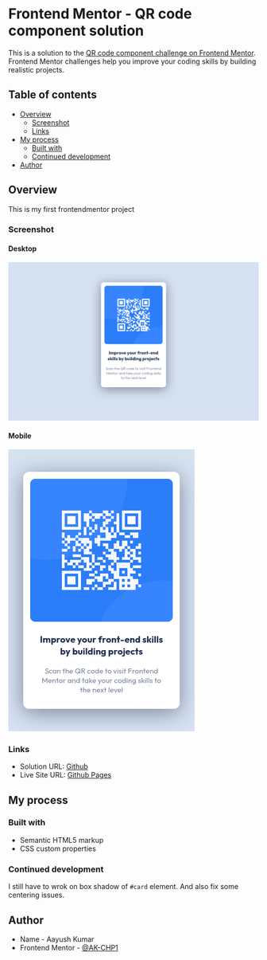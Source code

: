 # Frontend Mentor - QR code component solution

This is a solution to the [QR code component challenge on Frontend Mentor](https://www.frontendmentor.io/challenges/qr-code-component-iux_sIO_H). Frontend Mentor challenges help you improve your coding skills by building realistic projects.

## Table of contents

- [Overview](#overview)
  - [Screenshot](#screenshot)
  - [Links](#links)
- [My process](#my-process)
  - [Built with](#built-with)
  - [Continued development](#continued-development)
- [Author](#author)

## Overview

This is my first frontendmentor project

### Screenshot

#### Desktop

![Desktop layout](screenshots/desktop.png)

#### Mobile

![Mobile layout](screenshots/mobile.png)

### Links

- Solution URL: [Github](https://github.com/ak-chp1/fm_qr_code_component)
- Live Site URL: [Github Pages](https://ak-chp1.github.io/m_qr_code_component)

## My process

### Built with

- Semantic HTML5 markup
- CSS custom properties

### Continued development

I still have to wrok on box shadow of `#card` element. And also fix some centering issues.

## Author

- Name - Aayush Kumar
- Frontend Mentor - [@AK-CHP1](https://www.frontendmentor.io/profile/AK-CHP1)
